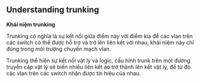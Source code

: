 ## Understanding trunking

**Khái niệm trunking**

Trunking có nghĩa là sự kết nối giữa điểm này với điểm kia để các vlan trên các switch có thể được hỗ trợ và trở lên liên kết với nhau, khái niệm này chỉ đúng trong môi trường chuyển mạch vlan.

Trunking thể hiện sự kết nối vật lý và logic, cấu hình trunk trên một đường truyền cáp vật lý sẽ biến nhiều liên kết ảo trở thành lên kết vật lý, để từ đó các vlan trên các switch nhận được tín hiệu của nhau.














